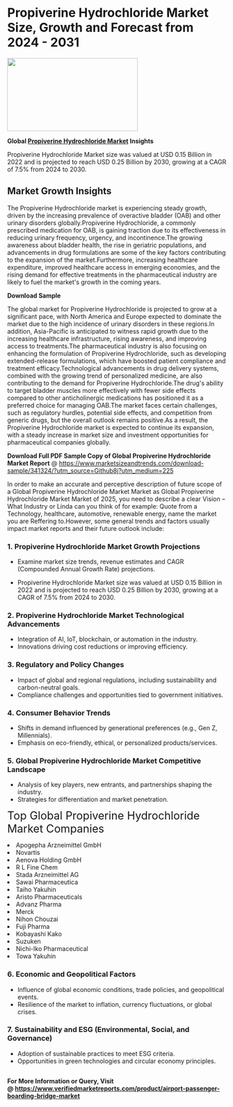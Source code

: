 <H1>Propiverine Hydrochloride Market Size, Growth and Forecast from 2024 - 2031</H1><img class="aligncenter size-medium wp-image-584254" src="https://thirdeyenews.in/wp-content/uploads/2024/09/Global-Market-Research-300x168.jpeg" alt="" width="300" height="168" /><p><strong>Global&nbsp;<a href="https://www.marketsizeandtrends.com/download-sample/341324/?utm_source=Github8j?utm_medium=225">Propiverine Hydrochloride Market</a> Insights</strong></p><p>Propiverine Hydrochloride Market size was valued at USD 0.15 Billion in 2022 and is projected to reach USD 0.25 Billion by 2030, growing at a CAGR of 7.5% from 2024 to 2030.</p><p><h2>Market Growth Insights</h2> <p>The Propiverine Hydrochloride market is experiencing steady growth, driven by the increasing prevalence of overactive bladder (OAB) and other urinary disorders globally.Propiverine Hydrochloride, a commonly prescribed medication for OAB, is gaining traction due to its effectiveness in reducing urinary frequency, urgency, and incontinence.The growing awareness about bladder health, the rise in geriatric populations, and advancements in drug formulations are some of the key factors contributing to the expansion of the market.Furthermore, increasing healthcare expenditure, improved healthcare access in emerging economies, and the rising demand for effective treatments in the pharmaceutical industry are likely to fuel the market's growth in the coming years.</p> <p><strong>Download Sample</strong></p> <p>The global market for Propiverine Hydrochloride is projected to grow at a significant pace, with North America and Europe expected to dominate the market due to the high incidence of urinary disorders in these regions.In addition, Asia-Pacific is anticipated to witness rapid growth due to the increasing healthcare infrastructure, rising awareness, and improving access to treatments.The pharmaceutical industry is also focusing on enhancing the formulation of Propiverine Hydrochloride, such as developing extended-release formulations, which have boosted patient compliance and treatment efficacy.Technological advancements in drug delivery systems, combined with the growing trend of personalized medicine, are also contributing to the demand for Propiverine Hydrochloride.The drug's ability to target bladder muscles more effectively with fewer side effects compared to other anticholinergic medications has positioned it as a preferred choice for managing OAB.The market faces certain challenges, such as regulatory hurdles, potential side effects, and competition from generic drugs, but the overall outlook remains positive.As a result, the Propiverine Hydrochloride market is expected to continue its expansion, with a steady increase in market size and investment opportunities for pharmaceutical companies globally.</p> <p><span class=""><strong>Download Full PDF Sample Copy of Global Propiverine Hydrochloride Market Report</strong> @ <a href="https://www.marketsizeandtrends.com/download-sample/341324/?utm_source=Github8j?utm_medium=225" target="_blank">https://www.marketsizeandtrends.com/download-sample/341324/?utm_source=Github8j?utm_medium=225</a></span></p><p>In order to make an accurate and perceptive description of future scope of a Global&nbsp;Propiverine Hydrochloride Market Market as Global&nbsp;Propiverine Hydrochloride Market Market of 2025, you need to describe a clear Vision &ndash; What Industry or Linda can you think of for example: Quote from a Technology, healthcare, automotive, renewable energy, name the market you are Reffering to.However, some general trends and factors usually impact market reports and their future outlook include:</p><h3>1.&nbsp;<strong>Propiverine Hydrochloride Market Growth Projections</strong></h3><ul><li>Examine market size trends, revenue estimates and CAGR (Compounded Annual Growth Rate) projections.</li><li><p>Propiverine Hydrochloride Market size was valued at USD 0.15 Billion in 2022 and is projected to reach USD 0.25 Billion by 2030, growing at a CAGR of 7.5% from 2024 to 2030.</p></li></ul><h3>2.&nbsp;<strong>Propiverine Hydrochloride Market Technological Advancements</strong></h3><ul><li>Integration of AI, IoT, blockchain, or automation in the industry.</li><li>Innovations driving cost reductions or improving efficiency.</li></ul><h3>3.&nbsp;<strong>Regulatory and Policy Changes</strong></h3><ul><li>Impact of global and regional regulations, including sustainability and carbon-neutral goals.</li><li>Compliance challenges and opportunities tied to government initiatives.</li></ul><h3>4.&nbsp;<strong>Consumer Behavior Trends</strong></h3><ul><li>Shifts in demand influenced by generational preferences (e.g., Gen Z, Millennials).</li><li>Emphasis on eco-friendly, ethical, or personalized products/services.</li></ul><h3>5.&nbsp;<strong>Global Propiverine Hydrochloride Market Competitive Landscape</strong></h3><ul><li>Analysis of key players, new entrants, and partnerships shaping the industry.</li><li>Strategies for differentiation and market penetration.</li></ul><p data-pm-slice="1 1 []"><span style="color: inherit; font-family: inherit; font-size: 25px;">Top Global Propiverine Hydrochloride Market Companies</span></p><div class="" data-test-id=""><p><li>Apogepha Arzneimittel GmbH</li><li> Novartis</li><li> Aenova Holding GmbH</li><li> R L Fine Chem</li><li> Stada Arzneimittel AG</li><li> Sawai Pharmaceutica</li><li> Taiho Yakuhin</li><li> Aristo Pharmaceuticals</li><li> Advanz Pharma</li><li> Merck</li><li> Nihon Chouzai</li><li> Fuji Pharma</li><li> Kobayashi Kako</li><li> Suzuken</li><li> Nichi-Iko Pharmaceutical</li><li> Towa Yakuhin</li></p></div><h3>6.&nbsp;<strong>Economic and Geopolitical Factors</strong></h3><ul><li>Influence of global economic conditions, trade policies, and geopolitical events.</li><li>Resilience of the market to inflation, currency fluctuations, or global crises.</li></ul><h3>7.&nbsp;<strong>Sustainability and ESG (Environmental, Social, and Governance)</strong></h3><ul><li>Adoption of sustainable practices to meet ESG criteria.</li><li>Opportunities in green technologies and circular economy principles.</li></ul><h2><strong style="font-size: 14px;">For More Information or Query, Visit @&nbsp;</strong><a style="background-color: #ffffff; font-size: 14px;" href="https://www.marketsizeandtrends.com/report/propiverine-hydrochloride-market/" target="_blank">https://www.verifiedmarketreports.com/product/airport-passenger-boarding-bridge-market</a></h2>